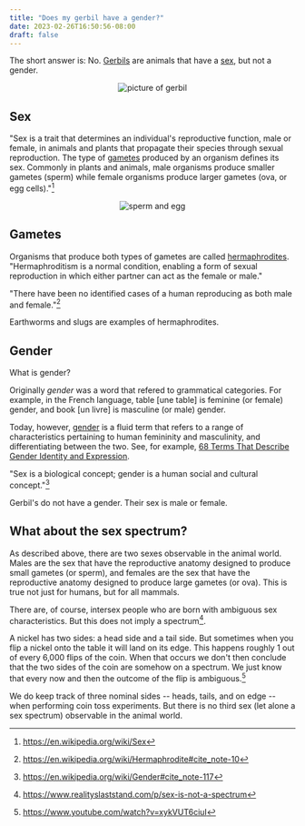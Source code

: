 ```yaml
---
title: "Does my gerbil have a gender?"
date: 2023-02-26T16:50:56-08:00
draft: false
---
```

The short answer is: No.
[Gerbils](https://en.wikipedia.org/wiki/Mongolian_gerbil) are animals
that have a [sex](https://en.wikipedia.org/wiki/Sex), but not a
gender.

<center>

![picture of gerbil](https://upload.wikimedia.org/wikipedia/commons/thumb/7/72/Gerbil_Awesomness.JPG/292px-Gerbil_Awesomness.JPG)

</center>

## Sex

"Sex is a trait that determines an individual's reproductive function,
male or female, in animals and plants that propagate their species
through sexual reproduction. The type of
[gametes](https://en.wikipedia.org/wiki/Gamete) produced by an
organism defines its sex. Commonly in plants and animals, male
organisms produce smaller gametes (sperm) while female
organisms produce larger gametes (ova, or egg cells)."[^1]

<center>

![sperm and egg](https://upload.wikimedia.org/wikipedia/commons/thumb/f/f7/Egg_and_Sperm.png/320px-Egg_and_Sperm.png)

</center>

## Gametes

Organisms that produce both types of gametes are called
[hermaphrodites](https://en.wikipedia.org/wiki/Hermaphrodite).
"Hermaphroditism is a normal condition, enabling a form of sexual
reproduction in which either partner can act as the female or male."

"There have been no identified cases of a human reproducing as both
male and female."[^2]

Earthworms and slugs are examples of hermaphrodites.

## Gender

What is gender?

Originally _gender_ was a word that refered to grammatical
categories. For example, in the French language, table [une table] is
feminine (or female) gender, and book [un livre] is masculine (or
male) gender.

Today, however, [gender](https://en.wikipedia.org/wiki/Gender) is a
fluid term that refers to a range of characteristics pertaining to
human femininity and masculinity, and differentiating between the
two. See, for example, [68 Terms That Describe Gender Identity and Expression](https://www.healthline.com/health/different-genders).


"Sex is a biological concept; gender is a human social and cultural
concept."[^3]

Gerbil's do not have a gender. Their sex is male or female.

## What about the sex spectrum?

As described above, there are two sexes observable in the animal
world. Males are the sex that have the reproductive anatomy designed
to produce small gametes (or sperm), and females are the sex that
have the reproductive anatomy designed to produce large gametes (or
ova). This is true not just for humans, but for all mammals.

There are, of course, intersex people who are born with ambiguous sex
characteristics. But this does not imply a spectrum[^4].

A nickel has two sides: a head side and a tail side. But sometimes
when you flip a nickel onto the table it will land on its edge. This
happens roughly 1 out of every 6,000 flips of the coin. When that
occurs we don't then conclude that the two sides of the coin are
somehow on a spectrum. We just know that every now and then the
outcome of the flip is ambiguous.[^5]

We do keep track of three nominal sides -- heads, tails, and on edge
-- when performing coin toss experiments. But there is no third sex
(let alone a sex spectrum) observable in the animal world.


[^1]: https://en.wikipedia.org/wiki/Sex
[^2]: https://en.wikipedia.org/wiki/Hermaphrodite#cite_note-10
[^3]: https://en.wikipedia.org/wiki/Gender#cite_note-117
[^4]: https://www.realityslaststand.com/p/sex-is-not-a-spectrum
[^5]: https://www.youtube.com/watch?v=xykVUT6ciuI



